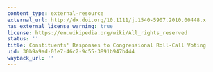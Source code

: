 ```yaml
---
content_type: external-resource
external_url: http://dx.doi.org/10.1111/j.1540-5907.2010.00448.x
has_external_license_warning: true
license: https://en.wikipedia.org/wiki/All_rights_reserved
status: ''
title: Constituents' Responses to Congressional Roll-Call Voting
uid: 30b9a9ad-01e7-46c2-9c55-3891b947b444
wayback_url: ''
---
```


